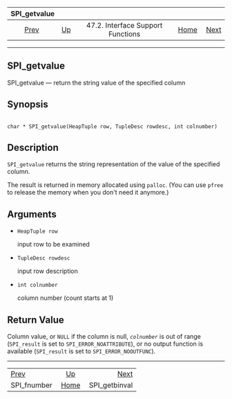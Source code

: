 <!--?xml version="1.0" encoding="UTF-8" standalone="no"?-->

|                SPI\_getvalue                |                                                                      |                                   |                                                       |                                                 |
| :-----------------------------------------: | :------------------------------------------------------------------- | :-------------------------------: | ----------------------------------------------------: | ----------------------------------------------: |
| [Prev](spi-spi-fnumber.html "SPI_fnumber")  | [Up](spi-interface-support.html "47.2. Interface Support Functions") | 47.2. Interface Support Functions | [Home](index.html "PostgreSQL 17devel Documentation") |  [Next](spi-spi-getbinval.html "SPI_getbinval") |

***

[]()

## SPI\_getvalue

SPI\_getvalue — return the string value of the specified column

## Synopsis

```

char * SPI_getvalue(HeapTuple row, TupleDesc rowdesc, int colnumber)
```

## Description

`SPI_getvalue` returns the string representation of the value of the specified column.

The result is returned in memory allocated using `palloc`. (You can use `pfree` to release the memory when you don't need it anymore.)

## Arguments

*   `HeapTuple row`

    input row to be examined

*   `TupleDesc rowdesc`

    input row description

*   `int colnumber`

    column number (count starts at 1)

## Return Value

Column value, or `NULL` if the column is null, *`colnumber`* is out of range (`SPI_result` is set to `SPI_ERROR_NOATTRIBUTE`), or no output function is available (`SPI_result` is set to `SPI_ERROR_NOOUTFUNC`).

***

|                                             |                                                                      |                                                 |
| :------------------------------------------ | :------------------------------------------------------------------: | ----------------------------------------------: |
| [Prev](spi-spi-fnumber.html "SPI_fnumber")  | [Up](spi-interface-support.html "47.2. Interface Support Functions") |  [Next](spi-spi-getbinval.html "SPI_getbinval") |
| SPI\_fnumber                                |         [Home](index.html "PostgreSQL 17devel Documentation")        |                                  SPI\_getbinval |
